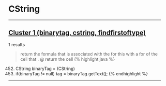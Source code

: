 # CString

***

## [Cluster 1 (binarytag, cstring, findfirstoftype)](./1)
1 results
> return the formula that is associated with the for this with a for of the cell that . @ return the cell 
{% highlight java %}
452. CString binaryTag = (CString)
456. if(binaryTag != null) tag = binaryTag.getText();
{% endhighlight %}

***

